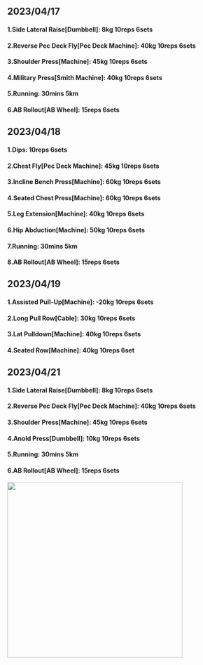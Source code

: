 ## 2023/04/17
#### 1.Side Lateral Raise\[Dumbbell\]: 8kg 10reps 6sets
#### 2.Reverse Pec Deck Fly\[Pec Deck Machine\]: 40kg 10reps 6sets
#### 3.Shoulder Press\[Machine\]: 45kg 10reps 6sets
#### 4.Military Press\[Smith Machine\]: 40kg 10reps 6sets
#### 5.Running: 30mins 5km
#### 6.AB Rollout\[AB Wheel\]: 15reps 6sets

## 2023/04/18
#### 1.Dips: 10reps 6sets
#### 2.Chest Fly\[Pec Deck Machine\]: 45kg 10reps 6sets
#### 3.Incline Bench Press\[Machine\]: 60kg 10reps 6sets
#### 4.Seated Chest Press\[Machine\]: 60kg 10reps 6sets
#### 5.Leg Extension\[Machine\]: 40kg 10reps 6sets
#### 6.Hip Abduction\[Machine\]: 50kg 10reps 6sets
#### 7.Running: 30mins 5km
#### 8.AB Rollout\[AB Wheel\]: 15reps 6sets

## 2023/04/19
#### 1.Assisted Pull-Up\[Machine\]: -20kg 10reps 6sets
#### 2.Long Pull Row\[Cable\]: 30kg 10reps 6sets
#### 3.Lat Pulldown\[Machine\]: 40kg 10reps 6sets
#### 4.Seated Row\[Machine\]: 40kg 10reps 6set

## 2023/04/21
#### 1.Side Lateral Raise\[Dumbbell\]: 8kg 10reps 6sets
#### 2.Reverse Pec Deck Fly\[Pec Deck Machine\]: 40kg 10reps 6sets
#### 3.Shoulder Press\[Machine\]: 45kg 10reps 6sets
#### 4.Anold Press\[Dumbbell\]: 10kg 10reps 6sets
#### 5.Running: 30mins 5km
#### 6.AB Rollout\[AB Wheel\]: 15reps 6sets

<img src='../_resources/__085.png' width='400px' />
